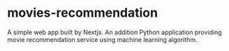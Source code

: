 # movies-recommendation
A simple web app built by Nextjs. An addition Python application providing movie recommendation service using machine learning algorithm.
